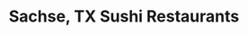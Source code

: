 ---
layout: city
title: Sachse, TX Sushi Restaurants
permalink: /texas/sachse/
stateAbbr: TX
stateName: Texas
cityName: Sachse

---